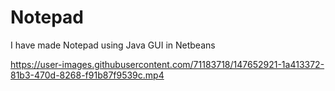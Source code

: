 # Notepad
I have made Notepad using Java GUI in Netbeans


https://user-images.githubusercontent.com/71183718/147652921-1a413372-81b3-470d-8268-f91b87f9539c.mp4

